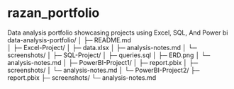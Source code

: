 # razan_portfolio
Data analysis portfolio showcasing projects using Excel, SQL, And Power bi
data-analysis-portfolio/
│
├─ README.md         
│
├─ Excel-Project/
│   ├─ data.xlsx
│   ├─ analysis-notes.md
│   └─ screenshots/
│
├─ SQL-Project/
│   ├─ queries.sql
│   ├─ ERD.png
│   └─ analysis-notes.md
│
├─ PowerBI-Project1/
│   ├─ report.pbix
│   ├─ screenshots/
│   └─ analysis-notes.md
│
└─ PowerBI-Project2/
    ├─ report.pbix
    ├─ screenshots/
    └─ analysis-notes.md
